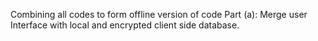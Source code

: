 Combining all codes to form offline version of code
Part (a): Merge user Interface with local and encrypted client side database.

